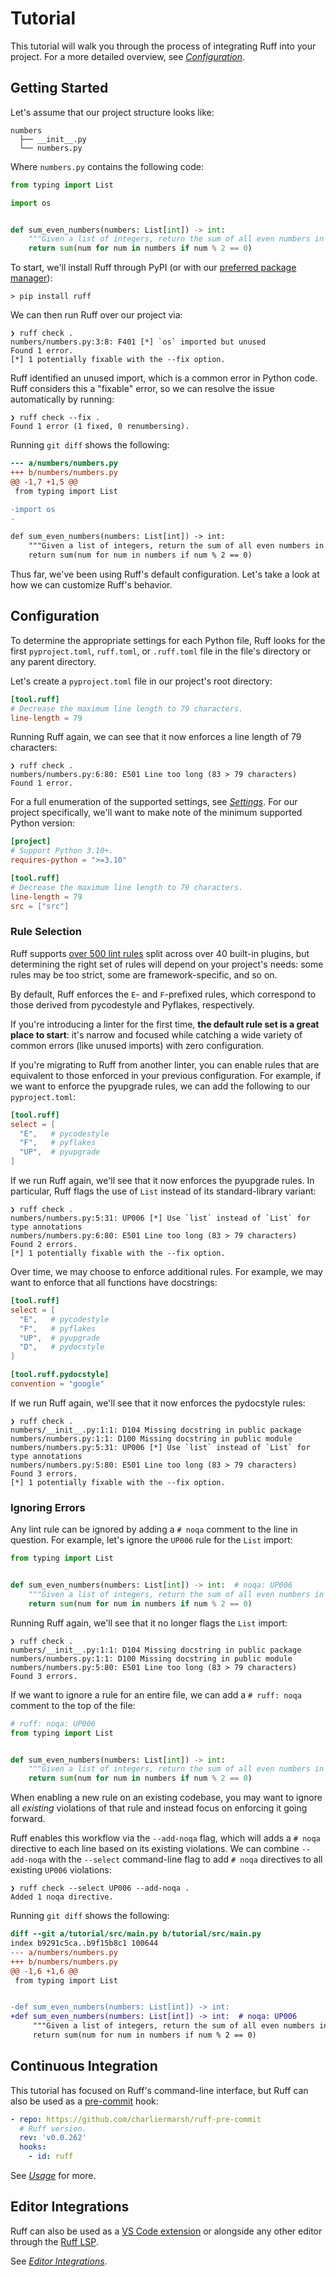 # Tutorial

This tutorial will walk you through the process of integrating Ruff into your project. For a more
detailed overview, see [_Configuration_](configuration.md).

## Getting Started

Let's assume that our project structure looks like:

```text
numbers                   
  ├── __init__.py
  └── numbers.py  
```

Where `numbers.py` contains the following code:

```py
from typing import List

import os


def sum_even_numbers(numbers: List[int]) -> int:
    """Given a list of integers, return the sum of all even numbers in the list."""
    return sum(num for num in numbers if num % 2 == 0)
```

To start, we'll install Ruff through PyPI (or with our [preferred package manager](installation.md)):

```shell
> pip install ruff
```

We can then run Ruff over our project via:

```shell
❯ ruff check .
numbers/numbers.py:3:8: F401 [*] `os` imported but unused
Found 1 error.
[*] 1 potentially fixable with the --fix option.
```

Ruff identified an unused import, which is a common error in Python code. Ruff considers this a
"fixable" error, so we can resolve the issue automatically by running:

```shell
❯ ruff check --fix .
Found 1 error (1 fixed, 0 renumbersing).
```

Running `git diff` shows the following:

```diff
--- a/numbers/numbers.py
+++ b/numbers/numbers.py
@@ -1,7 +1,5 @@
 from typing import List

-import os
-

def sum_even_numbers(numbers: List[int]) -> int:
    """Given a list of integers, return the sum of all even numbers in the list."""
    return sum(num for num in numbers if num % 2 == 0)
```

Thus far, we've been using Ruff's default configuration. Let's take a look at how we can customize
Ruff's behavior.

## Configuration

To determine the appropriate settings for each Python file, Ruff looks for the first
`pyproject.toml`, `ruff.toml`, or `.ruff.toml` file in the file's directory or any parent directory.

Let's create a `pyproject.toml` file in our project's root directory:

```toml
[tool.ruff]
# Decrease the maximum line length to 79 characters.
line-length = 79
```

Running Ruff again, we can see that it now enforces a line length of 79 characters:

```shell
❯ ruff check .
numbers/numbers.py:6:80: E501 Line too long (83 > 79 characters)
Found 1 error.
```

For a full enumeration of the supported settings, see [_Settings_](settings.md). For our project
specifically, we'll want to make note of the minimum supported Python version:

```toml
[project]
# Support Python 3.10+.
requires-python = ">=3.10"

[tool.ruff]
# Decrease the maximum line length to 79 characters.
line-length = 79
src = ["src"]
```

### Rule Selection

Ruff supports [over 500 lint rules](rules.md) split across over 40 built-in plugins, but
determining the right set of rules will depend on your project's needs: some rules may be too
strict, some are framework-specific, and so on.

By default, Ruff enforces the `E`- and `F`-prefixed rules, which correspond to those derived from
pycodestyle and Pyflakes, respectively.

If you're introducing a linter for the first time, **the default rule set is a great place to
start**: it's narrow and focused while catching a wide variety of common errors (like unused
imports) with zero configuration.

If you're migrating to Ruff from another linter, you can enable rules that are equivalent to
those enforced in your previous configuration. For example, if we want to enforce the pyupgrade
rules, we can add the following to our `pyproject.toml`:

```toml
[tool.ruff]
select = [
  "E",   # pycodestyle
  "F",   # pyflakes
  "UP",  # pyupgrade
]
```

If we run Ruff again, we'll see that it now enforces the pyupgrade rules. In particular, Ruff flags
the use of `List` instead of its standard-library variant:

```shell
❯ ruff check .
numbers/numbers.py:5:31: UP006 [*] Use `list` instead of `List` for type annotations
numbers/numbers.py:6:80: E501 Line too long (83 > 79 characters)
Found 2 errors.
[*] 1 potentially fixable with the --fix option.
```

Over time, we may choose to enforce additional rules. For example, we may want to enforce that
all functions have docstrings:

```toml
[tool.ruff]
select = [
  "E",   # pycodestyle
  "F",   # pyflakes
  "UP",  # pyupgrade
  "D",   # pydocstyle
]

[tool.ruff.pydocstyle]
convention = "google"
```

If we run Ruff again, we'll see that it now enforces the pydocstyle rules:

```shell
❯ ruff check .
numbers/__init__.py:1:1: D104 Missing docstring in public package
numbers/numbers.py:1:1: D100 Missing docstring in public module
numbers/numbers.py:5:31: UP006 [*] Use `list` instead of `List` for type annotations
numbers/numbers.py:5:80: E501 Line too long (83 > 79 characters)
Found 3 errors.
[*] 1 potentially fixable with the --fix option.
```

### Ignoring Errors

Any lint rule can be ignored by adding a `# noqa` comment to the line in question. For example,
let's ignore the `UP006` rule for the `List` import:

```py
from typing import List


def sum_even_numbers(numbers: List[int]) -> int:  # noqa: UP006
    """Given a list of integers, return the sum of all even numbers in the list."""
    return sum(num for num in numbers if num % 2 == 0)
```

Running Ruff again, we'll see that it no longer flags the `List` import:

```shell
❯ ruff check .
numbers/__init__.py:1:1: D104 Missing docstring in public package
numbers/numbers.py:1:1: D100 Missing docstring in public module
numbers/numbers.py:5:80: E501 Line too long (83 > 79 characters)
Found 3 errors.
```

If we want to ignore a rule for an entire file, we can add a `# ruff: noqa` comment to the top of
the file:

```py
# ruff: noqa: UP006
from typing import List


def sum_even_numbers(numbers: List[int]) -> int:
    """Given a list of integers, return the sum of all even numbers in the list."""
    return sum(num for num in numbers if num % 2 == 0)
```

When enabling a new rule on an existing codebase, you may want to ignore all _existing_
violations of that rule and instead focus on enforcing it going forward.

Ruff enables this workflow via the `--add-noqa` flag, which will adds a `# noqa` directive to each
line based on its existing violations. We can combine `--add-noqa` with the `--select` command-line
flag to add `# noqa` directives to all existing `UP006` violations:

```shell
❯ ruff check --select UP006 --add-noqa .
Added 1 noqa directive.
```

Running `git diff` shows the following:

```diff
diff --git a/tutorial/src/main.py b/tutorial/src/main.py
index b9291c5ca..b9f15b8c1 100644
--- a/numbers/numbers.py
+++ b/numbers/numbers.py
@@ -1,6 +1,6 @@
 from typing import List


-def sum_even_numbers(numbers: List[int]) -> int:
+def sum_even_numbers(numbers: List[int]) -> int:  # noqa: UP006
     """Given a list of integers, return the sum of all even numbers in the list."""
     return sum(num for num in numbers if num % 2 == 0)
```

## Continuous Integration

This tutorial has focused on Ruff's command-line interface, but Ruff can also be used as a
[pre-commit](https://pre-commit.com) hook:

```yaml
- repo: https://github.com/charliermarsh/ruff-pre-commit
  # Ruff version.
  rev: 'v0.0.262'
  hooks:
    - id: ruff
```

See [_Usage_](usage.md) for more.

## Editor Integrations

Ruff can also be used as a [VS Code extension](https://github.com/charliermarsh/ruff-vscode) or
alongside any other editor through the [Ruff LSP](https://github.com/charliermarsh/ruff-lsp).

See [_Editor Integrations_](editor-integrations.md).

